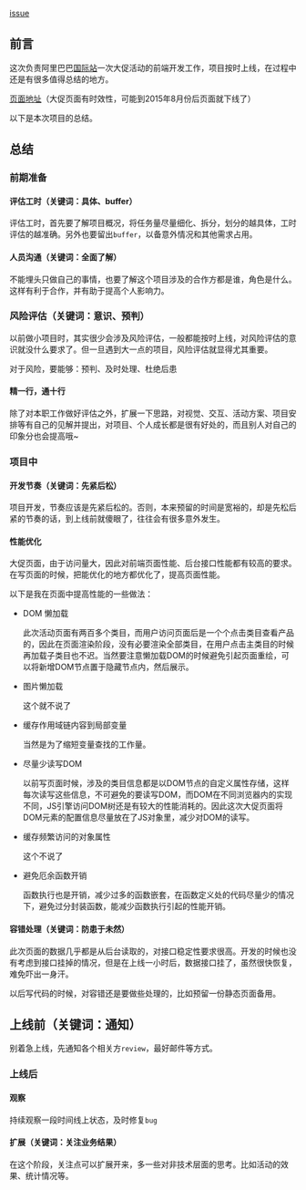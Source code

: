 
[issue](https://github.com/hoperyy/blog/issues/41)

## 前言

这次负责阿里巴巴[国际站](http://www.alibaba.com/)一次大促活动的前端开发工作，项目按时上线，在过程中还是有很多值得总结的地方。

[页面地址](http://activities.alibaba.com/alibaba/summerevent.php)（大促页面有时效性，可能到2015年8月份后页面就下线了）

以下是本次项目的总结。

## 总结

### 前期准备

#### 评估工时（**关键词：具体、buffer**）

评估工时，首先要了解项目概况，将任务量尽量细化、拆分，划分的越具体，工时评估的越准确。另外也要留出`buffer`，以备意外情况和其他需求占用。

#### 人员沟通（**关键词：全面了解**）

不能埋头只做自己的事情，也要了解这个项目涉及的合作方都是谁，角色是什么。这样有利于合作，并有助于提高个人影响力。

### 风险评估（**关键词：意识、预判**）

以前做小项目时，其实很少会涉及风险评估，一般都能按时上线，对风险评估的意识就没什么要求了。但一旦遇到大一点的项目，风险评估就显得尤其重要。

对于风险，要能够：预判、及时处理、杜绝后患

#### 精一行，通十行

除了对本职工作做好评估之外，扩展一下思路，对视觉、交互、活动方案、项目安排等有自己的见解并提出，对项目、个人成长都是很有好处的，而且别人对自己的印象分也会提高哦~

### 项目中

#### 开发节奏（**关键词：先紧后松**）

项目开发，节奏应该是先紧后松的。否则，本来预留的时间是宽裕的，却是先松后紧的节奏的话，到上线前就傻眼了，往往会有很多意外发生。

#### 性能优化

大促页面，由于访问量大，因此对前端页面性能、后台接口性能都有较高的要求。在写页面的时候，把能优化的地方都优化了，提高页面性能。

以下是我在页面中提高性能的一些做法：

+	DOM 懒加载

	此次活动页面有两百多个类目，而用户访问页面后是一个个点击类目查看产品的，因此在页面渲染阶段，没有必要渲染全部类目，在用户点击主类目的时候再加载子类目也不迟。当然要注意懒加载DOM的时候避免引起页面重绘，可以将新增DOM节点置于隐藏节点内，然后展示。

+	图片懒加载

	这个就不说了

+	缓存作用域链内容到局部变量

	当然是为了缩短变量查找的工作量。

+	尽量少读写DOM

	以前写页面时候，涉及的类目信息都是以DOM节点的自定义属性存储，这样每次读写这些信息，不可避免的要读写DOM，而DOM在不同浏览器内的实现不同，JS引擎访问DOM树还是有较大的性能消耗的。因此这次大促页面将DOM元素的配置信息尽量放在了JS对象里，减少对DOM的读写。

+	缓存频繁访问的对象属性

	这个不说了

+	避免厄余函数开销

	函数执行也是开销，减少过多的函数嵌套，在函数定义处的代码尽量少的情况下，避免过分封装函数，能减少函数执行引起的性能开销。

#### 容错处理（**关键词：防患于未然**）

此次页面的数据几乎都是从后台读取的，对接口稳定性要求很高。开发的时候也没有考虑到接口挂掉的情况，但是在上线一小时后，数据接口挂了，虽然很快恢复，难免吓出一身汗。

以后写代码的时候，对容错还是要做些处理的，比如预留一份静态页面备用。

## 上线前（**关键词：通知**）

别着急上线，先通知各个相关方`review`，最好邮件等方式。

### 上线后

#### 观察

持续观察一段时间线上状态，及时修复`bug`

#### 扩展（**关键词：关注业务结果**）

在这个阶段，关注点可以扩展开来，多一些对非技术层面的思考。比如活动的效果、统计情况等。